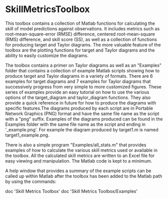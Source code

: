 # SkillMetricsToolbox
This toolbox contains a collection of Matlab functions for calculating the skill of model predictions against observations. It includes metrics such as root-mean-square-error (RMSE) difference, centered root-mean-square (RMS) difference, and skill score (SS), as well as a collection of functions for producing target and Taylor diagrams. The more valuable feature of the toolbox are the plotting functions for target and Taylor diagrams and the ability to easily customize the diagrams.

The toolbox contains a primer on Taylor diagrams as well as an "Examples" folder that contains a collection of example Matlab scripts showing how to produce target and Taylor diagrams in a variety of formats. There are 6 examples for target diagrams and 7 examples for Taylor diagrams that successively progress from very simple to more customized figures. These series of examples provide an easy tutorial on how to use the various options of the target_diagram and taylor_diagram functions. They also provide a quick reference in future for how to produce the diagrams with specific features.The diagrams produced by each script are in Portable Network Graphics (PNG) format and have the same file name as the script with a "png" suffix. Examples of the diagrams produced can be found in the Examples folder with the same file name as the script and ending in '_example.png'. For example the diagram produced by target1.m is named target1_example.png.

There is also a simple program "Examples/all_stats.m" that provides examples of how to calculate the various skill metrics used or available in the toolbox. All the calculated skill metrics are written to an Excel file for easy viewing and manipulation. The Matlab code is kept to a minimum.

A help window that provides a summary of the example scripts can be called up within Matlab after the toolbox has been added to the Matlab path by using the commands:

doc 'Skill Metrics Toolbox'
doc 'Skill Metrics Toolbox/Examples'
